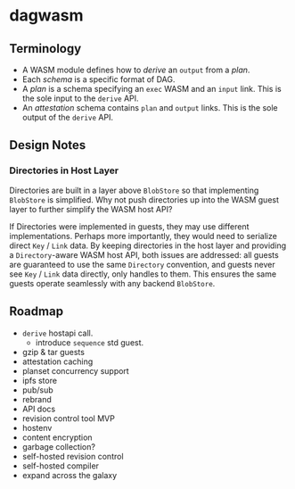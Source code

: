 # dagwasm

## Terminology

- A WASM module defines how to *derive* an `output` from a *plan*.
- Each *schema* is a specific format of DAG.
- A *plan* is a schema specifying an `exec` WASM and an `input` link. This is the sole input to the `derive` API.
- An *attestation* schema contains `plan` and `output` links. This is the sole output of the `derive` API.

## Design Notes

### Directories in Host Layer

Directories are built in a layer above `BlobStore` so that implementing `BlobStore` is simplified. Why not push directories up into the WASM guest layer to further simplify the WASM host API?

If Directories were implemented in guests, they may use different implementations. Perhaps more importantly, they would need to serialize direct `Key` / `Link` data. By keeping directories in the host layer and providing a `Directory`-aware WASM host API, both issues are addressed: all guests are guaranteed to use the same `Directory` convention, and guests never see `Key` / `Link` data directly, only handles to them. This ensures the same guests operate seamlessly with any backend `BlobStore`.

## Roadmap

- `derive` hostapi call.
  - introduce `sequence` std guest.
- gzip & tar guests
- attestation caching
- planset concurrency support
- ipfs store
- pub/sub
- rebrand
- API docs
- revision control tool MVP
- hostenv
- content encryption
- garbage collection?
- self-hosted revision control
- self-hosted compiler
- expand across the galaxy
